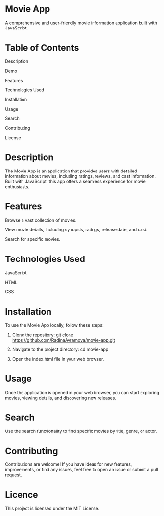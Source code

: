 # Movie App

A comprehensive and user-friendly movie information application built with JavaScript.

# Table of Contents
Description

Demo

Features

Technologies Used

Installation

Usage

Search

Contributing

License

# Description
The Movie App is an application that provides users with detailed information about movies, including ratings, reviews, and cast information. Built with JavaScript, this app offers a seamless experience for movie enthusiasts.

# Features
Browse a vast collection of movies.

View movie details, including synopsis, ratings, release date, and cast.

Search for specific movies.

# Technologies Used
JavaScript

HTML

CSS

# Installation
To use the Movie App locally, follow these steps:

1. Clone the repository: git clone https://github.com/RadinaAvramova/movie-app.git

2. Navigate to the project directory:
cd movie-app

3. Open the index.html file in your web browser.

# Usage
Once the application is opened in your web browser, you can start exploring movies, viewing details, and discovering new releases.

# Search
Use the search functionality to find specific movies by title, genre, or actor.

# Contributing
Contributions are welcome! If you have ideas for new features, improvements, or find any issues, feel free to open an issue or submit a pull request.

# Licence
This project is licensed under the MIT License.






